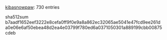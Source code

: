 [kibasnowpaw](https://github.com/kibasnowpaw): 730 entries

sha512sum b7aadf1652eef3222e8cefa0ff9f0e9a8a862ec32065ae5041e47fcd9ee261da0e06e6af50ebea48d2ea4e03799f780ed6a0371050301a889199cbb00875cdeb
